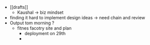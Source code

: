 - [[drafts]]
	- Kaushal -> biz mindset
- finding it hard to implement design ideas -> need chain and review
- Output tom morning ?
	- fitnes facotry site and plan
		- deployment on 29th
		-